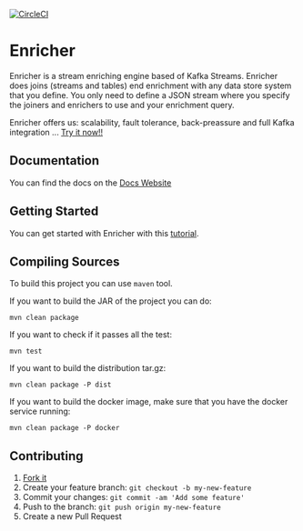 [![CircleCI](https://circleci.com/gh/wizzie-io/enricher/tree/master.svg?style=shield&circle-token=51379c78ee81176b6fc502877428f5e4b0c83ac9)](https://circleci.com/gh/wizzie-io/enricher/tree/master)

# Enricher

Enricher is a stream enriching engine based of Kafka Streams. Enricher does joins (streams and tables) end enrichment with any data store system that you define. You only need to define a JSON stream where you specify the joiners and enrichers to use and your enrichment query.

Enricher offers us: scalability, fault tolerance, back-preassure and full Kafka integration ... [Try it now!!](https://wizzie.io/enricher/getting/base-tutorial.html)

## Documentation

You can find the docs on the [Docs Website](https://wizzie.io/enricher/)

## Getting Started

You can get started with Enricher with this [tutorial](http://wizzie.io/enricher/getting/base-tutorial.html).

## Compiling Sources

To build this project you can use `maven` tool. 

If you want to build the JAR of the project you can do:

```
mvn clean package
```

If you want to check if it passes all the test:

```
mvn test
```

If you want to build the distribution tar.gz:

```
mvn clean package -P dist
```

If you want to build the docker image, make sure that you have the docker service running:

```
mvn clean package -P docker
```

## Contributing

1. [Fork it](https://github.com/wizzie-io/enricher/fork)
2. Create your feature branch: `git checkout -b my-new-feature`
3. Commit your changes: `git commit -am 'Add some feature'`
4. Push to the branch: `git push origin my-new-feature`
5. Create a new Pull Request
